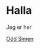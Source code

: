
<html>
 <body>
   
   <h1>Halla</h1>
   <p>Jeg er her</p>
   <a href="https://soundcloud.com/odd-simen-saeter-finnvik">Odd Simen</a>
   
   </body>
   </html>
